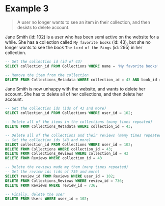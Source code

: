 # Example 3
> A user no longer wants to see an item in their collection, and then desists to delete account.

Jane Smith (id: 102) is a user who has been semi active on the website for a while. She has a collection called `My favorite books` (id: 43), but she no longer wants to see the book `The Lord of the Rings` (id: 295) in her collection.
    
```sql
-- Get the collection id (id of 43)
SELECT collection_id FROM Collections WHERE name = 'My favorite books' AND user_id = 102;

-- Remove the item from the collection
DELETE FROM Collections_Metadata WHERE collection_id = 43 AND book_id = 295;
```

Jane Smith is now unhappy with the website, and wants to delete her account. She has to delete all of her collections, and then delete her account.

```sql
-- Get the collection ids (ids of 43 and more)
SELECT collection_id FROM Collections WHERE user_id = 102;

-- Delete all of the items in the collections (many times repeated)
DELETE FROM Collections_Metadata WHERE collection_id = 43;

-- Delete all of the collections and their reviews (many times repeated)
-- Get the collection ids (43 and more)
SELECT collection_id FROM Collections WHERE user_id = 102;
DELETE FROM Collections WHERE collection_id = 43;
DELETE FROM Collections_Reviews WHERE collection_id = 43
DELETE FROM Reviews WHERE collection_id = 43

-- Delete the reviews made my them (many times repeated)
-- Get the review ids (ids of 736 and more)
SELECT review_id FROM Reviews WHERE user_id = 102;
DELETE FROM Collections_Reviews WHERE review_id = 736;
DELETE FROM Reviews WHERE review_id = 736;

-- Finally, delete the user
DELETE FROM Users WHERE user_id = 102;
```
